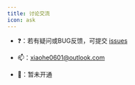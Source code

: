 ```yaml
---
title: 讨论交流
icon: ask
---
```


- ❓：若有疑问或BUG反馈，可提交 [issues](https://github.com/xiaohe0601/xiaohe-uniapp/issues)

- 📫：[xiaohe0601@outlook.com](mailto:xiaohe0601@outlook.com)

- 🐧：暂未开通